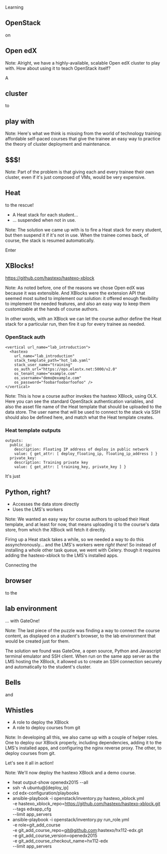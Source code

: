 Learning
## OpenStack
on
## Open edX

Note: Alright, we have a highly-available, scalable Open edX cluster to play
with.  How about using it to teach OpenStack itself?


A
## cluster
to
## play with

Note: Here's what we think is missing from the world of technology training:
affordable self-paced courses that give the trainee an easy way to practice the
theory of cluster deployment and maintenance.


## $$$!

Note: Part of the problem is that giving each and every trainee their own
cluster, even if it's just composed of VMs, would be very expensive.


## Heat
to the rescue!

- A Heat stack for each student... <!-- .element: class="fragment" -->
- ... suspended when not in use. <!-- .element: class="fragment" -->

Note: The solution we came up with is to fire a Heat stack for every student,
but then suspend it if it's not in use.  When the trainee comes back, of
course, the stack is resumed automatically.


Enter
## XBlocks!

https://github.com/hastexo/hastexo-xblock <!-- .element: class="fragment" -->

Note: As noted before, one of the reasons we chose Open edX was because it was
extensible.  And XBlocks were the extension API that seemed most suited to
implement our solution: it offered enough flexibility to implement the needed
features, and also an easy way to keep them customizable at the hands of course
authors.

In other words, with an XBlock we can let the course author define the Heat
stack for a particular run, then fire it up for every trainee as needed.


### OpenStack auth

```
<vertical url_name="lab_introduction">
  <hastexo
    url_name="lab_introduction"
    stack_template_path="hot_lab.yaml"
    stack_user_name="training"
    os_auth_url="https://ops.elastx.net:5000/v2.0"
    os_tenant_name="example.com"
    os_username="demo@example.com"
    os_password="foobarfoobarfoofoo" />
</vertical>
```

Note: This is how a course author invokes the hastexo XBlock, using OLX.  Here
you can see the standard OpenStack authentication variables, and also the asset
file name of the Heat template that should be uploaded to the data store.  The
user name that will be used to connect to the stack via SSH should also be
defined here, and match what the Heat template creates.


### Heat template outputs

```
outputs:
  public_ip:
    description: Floating IP address of deploy in public network
    value: { get_attr: [ deploy_floating_ip, floating_ip_address ] }
  private_key:
    description: Training private key
    value: { get_attr: [ training_key, private_key ] }
```


It's just
## Python, right?

- Accesses the data store directly <!-- .element: class="fragment" -->
- Uses the LMS's workers <!-- .element: class="fragment" -->

Note: We wanted an easy way for course authors to upload their Heat template,
and at least for now, that means uploading it to the course's data store, from
which the XBlock will fetch it directly.

Firing up a Heat stack takes a while, so we needed a way to do this
assynchronously... and the LMS's workers were *right there*!  So instead
of installing a whole other task queue, we went with Celery. though it requires
adding the hastexo-xblock to the LMS's installed apps.


Connecting the
## browser
to the
## lab environment

... with GateOne! <!-- .element: class="fragment" -->

Note: The last piece of the puzzle was finding a way to connect the course
content, as displayed on a student's browser, to the lab environment that would
be created just for them.

The solution we found was GateOne, a open source, Python and Javascript
terminal emulator and SSH client.  When run on the same app server as the LMS
hosting the XBlock, it allowed us to create an SSH connection securely
and automatically to the student's cluster.


## Bells
and
## Whistles

- A role to deploy the XBlock <!-- .element: class="fragment" -->
- A role to deploy courses from git <!-- .element: class="fragment" -->

Note: In developing all this, we also came up with a couple of helper roles.
One to deploy our XBlock properly, including dependencies, adding it to the
LMS's installed apps, and configuring the nginx reverse proxy.  The other, to
deploy courses from git.

Let's see it all in action!


<!-- .slide: data-background-iframe="http://localhost:4200/" data-background-size="contain" -->

Note: We'll now deploy the hastexo XBlock and a demo course.

- heat output-show openedx2015 --all
- ssh -A ubuntu@[deploy_ip]
- cd edx-configuration/playbooks
- ansible-playbook -i openstack/inventory.py hastexo_xblock.yml \
  -e hastexo_xblock_repo=https://github.com/hastexo/hastexo-xblock.git \
  --tags edxapp_cfg \
  --limit app_servers
- ansible-playbook -i openstack/inventory.py run_role.yml \
  -e role=git_add_course \
  -e git_add_course_repo=git@github.com:hastexo/hx112-edx.git \
  -e git_add_course_version=openedx2015 \
  -e git_add_course_checkout_name=hx112-edx \
  --limit app_servers
